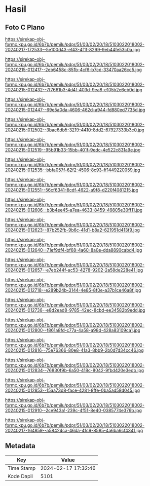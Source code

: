 # Hasil

## Foto C Plano

https://sirekap-obj-formc.kpu.go.id/6b7b/pemilu/pdpr/51/03/02/20/18/5103022018002-20240217-172533--5e100d43-ef43-4f1f-8299-9eb44fe53c0a.jpg

https://sirekap-obj-formc.kpu.go.id/6b7b/pemilu/pdpr/51/03/02/20/18/5103022018002-20240215-012417--2eb6458c-851b-4cf6-b7cd-33470aa26cc5.jpg

https://sirekap-obj-formc.kpu.go.id/6b7b/pemilu/pdpr/51/03/02/20/18/5103022018002-20240215-012432--7f7661b3-4d4f-403d-9ea8-e105b2e6eb0d.jpg

https://sirekap-obj-formc.kpu.go.id/6b7b/pemilu/pdpr/51/03/02/20/18/5103022018002-20240215-012447--69e5a0da-4606-462d-a944-fd880ed7735d.jpg

https://sirekap-obj-formc.kpu.go.id/6b7b/pemilu/pdpr/51/03/02/20/18/5103022018002-20240215-012502--3bac6db5-3219-4410-8dd2-67927333b3c0.jpg

https://sirekap-obj-formc.kpu.go.id/6b7b/pemilu/pdpr/51/03/02/20/18/5103022018002-20240215-012519--95b91b33-15bb-401f-9edc-4e522c831a9e.jpg

https://sirekap-obj-formc.kpu.go.id/6b7b/pemilu/pdpr/51/03/02/20/18/5103022018002-20240215-012535--bbfa057f-62f2-4506-8c93-ff1449220059.jpg

https://sirekap-obj-formc.kpu.go.id/6b7b/pemilu/pdpr/51/03/02/20/18/5103022018002-20240215-012551--56cf6341-8cdf-4622-a9f8-d220f4081215.jpg

https://sirekap-obj-formc.kpu.go.id/6b7b/pemilu/pdpr/51/03/02/20/18/5103022018002-20240215-012606--b3b4ee45-a7ea-4633-8459-49805e30ff11.jpg

https://sirekap-obj-formc.kpu.go.id/6b7b/pemilu/pdpr/51/03/02/20/18/5103022018002-20240215-012623--87b252fb-9b6c-41d1-b8a2-621951d413f9.jpg

https://sirekap-obj-formc.kpu.go.id/6b7b/pemilu/pdpr/51/03/02/20/18/5103022018002-20240215-012640--71ef9df4-bf68-4a60-8a0e-dda8890cabd4.jpg

https://sirekap-obj-formc.kpu.go.id/6b7b/pemilu/pdpr/51/03/02/20/18/5103022018002-20240215-012657--e7eb244f-ac53-4278-9202-2a58de228e41.jpg

https://sirekap-obj-formc.kpu.go.id/6b7b/pemilu/pdpr/51/03/02/20/18/5103022018002-20240215-012718--e289b24b-3144-4e85-8f0e-a37b1ce46a8f.jpg

https://sirekap-obj-formc.kpu.go.id/6b7b/pemilu/pdpr/51/03/02/20/18/5103022018002-20240215-012736--e8d2ead8-9785-42ec-8cbd-ee34582b9edd.jpg

https://sirekap-obj-formc.kpu.go.id/6b7b/pemilu/pdpr/51/03/02/20/18/5103022018002-20240215-012800--f861a8fd-c77a-4a58-a98d-428a83109ca1.jpg

https://sirekap-obj-formc.kpu.go.id/6b7b/pemilu/pdpr/51/03/02/20/18/5103022018002-20240215-012816--75e76366-80e8-41a3-8bb9-2b0d7d34cc46.jpg

https://sirekap-obj-formc.kpu.go.id/6b7b/pemilu/pdpr/51/03/02/20/18/5103022018002-20240215-012834--76830f9b-6a50-418c-8042-9fbd420e3edb.jpg

https://sirekap-obj-formc.kpu.go.id/6b7b/pemilu/pdpr/51/03/02/20/18/5103022018002-20240215-012853--15aa73d8-face-4281-8ffe-0ba5ad58d045.jpg

https://sirekap-obj-formc.kpu.go.id/6b7b/pemilu/pdpr/51/03/02/20/18/5103022018002-20240215-012910--2ce943a1-239c-4f51-8e40-0385774e376b.jpg

https://sirekap-obj-formc.kpu.go.id/6b7b/pemilu/pdpr/51/03/02/20/18/5103022018002-20240217-164859--a58424ca-46da-41c9-8585-4a6ba6cf4341.jpg


## Metadata

| Key        | Value               |
| ---------- | ------------------- |
| Time Stamp | 2024-02-17 17:32:46 |
| Kode Dapil | 5101                |



